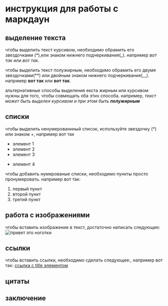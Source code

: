 # инструкция для работы с маркдаун

## выделение текста

чтобы выделить текст курсивом, необходимо обрамить его звездочками (*),или знаком нижнего подчеркивания(_).  например *вот так* или _вот так_. 

чтобы выделить текст полужирным, необходимо обрамить его двумя звездочками(**) или двойным знаком нижнего подчеркивания(__). например **вот так** или __вот так__.

альтернативные способы выделения екста жирным или курсивом нужны для того, чтобы совмещать оба этих способа. например, _текст может быть выделен курсивом и при этом быть **полужирным**_

## списки

чтобы выделить ненумерованнный список,  используйте звездочку (*) или знаком +, например вот так
* элемент 1
* элемент 2
* элемент 3
+ элемент 4 

чтобы добавить нумерованые списки, необходимо пункты просто пронумеровать. например вот так:

1. первый пункт
2. второй пункт
3. третий пункт

## работа с изображениями

чтобы вставить изображение в текст, достаточно написать следующее: 
![привет это ноготки](ноготки.jpg)

## ссылки

чтобы  вставить ссылки, необходимо сделать следующее:[](), например вот так:
 [ссылка с title элементом](http://example.com/link "Я ссылка")
 

## цитаты

## заключение
